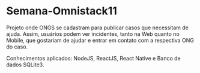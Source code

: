 # Semana-Omnistack11
Projeto onde ONGS se cadastram para publicar casos que necessitam de ajuda. 
Assim, usuários podem ver incidentes, tanto na Web quanto no Mobile, que gostariam de ajudar e entrar em contato com a respectiva ONG do caso.

Conhecimentos aplicados:
NodeJS,
ReactJS,
React Native e
Banco de dados SQLite3.
